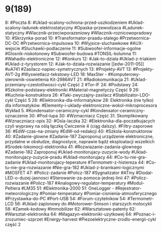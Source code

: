 
# 9(189)

8: #Poczta 
	8: #Uklad-scalony-ochrona-przed-uszkodzeniem #Uklad-scalony-ladunek-elektrostatyczny #Opaska-przewodzaca #Ladunek-statyczny #Wlacznik-przeciwporazeniowy #Wlacznik-roznicowopradowy 
10: #Skrzynka-porad 
	10: #Transformator-praadu-stalego #Przetwornica-DC-DC #Przetwornica-impulsowa 
	10: #Wyjsice-sluchawkowe #AUX-wejscie #Sluchawki-podlaczenie
	11: #Subwoofer-informacje-ogolne #Glosnik-niskotonowy #Subwoofer-budowa #TONSIL-kolumna
	11: #Wahadlo-elektroniczne
12: #Konkurs 
	12: #Jak-to-dziala #Uklad-z-triakiem #Uklad-z-tyrystorem
	12: #Jak-to-dziala-rozwiazanie [[edw-2011-05]] #uA741 #Zasilacz-napiec-symetrycznych
13: #Projekty-AVT 
	13: #Projekty-AVT-2g #Wyswietlacz-tekstowy-LED 
	18: MaxSter - #Komputerowy-sterownik-oswietlenia Kit-2986AVT
21: #Radiokomunikacja 
	21: #Uklad-przemiany-czestotliwosci-cykl Część 2 #Tor-IF 
24: #Podstawy 
	24: #Szkolne-podstawy-elektroniki #Material-magnetyczy Część 9
26: #Kuchnia-konstruktora 
	26: #Taki-zwyczajny-zasilacz #Stabilizator-LDO-cykl Część 5
28: #Elektronika-dla-informatykow 
	28: Elektronika (nie tylko) dla informatyków. #Elementy-i-uklady-elektroniczne-wokol-mikroprocesora Wykład 5. #Kondensator-ceramiczny-cykl #Kondensator-ceramiczny-oznaczenie
30: #Pod-lupa 
	30: #Wzmacniacz Część 31. Skomplikowany #Wznaczniacz-opis
32: #Osla-laczka 
	32: #Elektronika-dla-poczatkujacych czyli wyprawy na oślą łączkę Ćwiczenie 4 (ciąg dalszy). #Filtry-zaporowe 
36: #EdW-czas-na-zmiany #EdW-od-redakcji
40: #Szkola-konstruktorow 
	40: #Zadanie-glowne #Zadanie-187 Zaproponuj urządzenie elektroniczne, przydatne w obsłudze, diagnostyce, naprawie bądź eksploatacji wszelkich #Srodek-lokomocji-elektronika 
	41: #Rozwiazanie-zadania-glownego #Zadanie-182 Zaproponuj #Uklad-monitorujacy-zuzycie-wody #Uklad-monitorujacy-zuzycie-pradu #Uklad-monitorujacy 
	44: #Co-tu-nie-gra-zadanie #Uklad-monitorujacy-teperature #Termometr-z-histereza
	44: #Co-tu-nie-gra-rozwiazanie #Nie-gra-182 #Uklad-z-bramkami-logicznymi #MOSFET 
	47: #Policz-zadanie #Policz-187 #Sygnalizator #ATiny #Diodal-LED-o-duzej-jasnosci #Sterowanie-za-pomoca-jednej-linii
	47: #Policz-rozwiazanie #Policz-187 #Analogowy-regulator-temperatury #Modul-Peltiera #LM35 
 51: #Elektronika-2000 
	 51: OneLogger  - #Rejestrator-meteorologiczny #Pomiar-temperatury #Pomiar-cisnienia-atmosferycznego #Przystawka-do-PC #Port-USB
 54: #Forum-czytelnikow 
	 54: #Termometr-LCD
	 56: #Uklad-zaplonowy do #Motorower-Simson i starszych motocykli
	 58: #Zamek-kodowy #Immobilizer	
 62: #Warsztatowe-patenty 
	 62: #Warsztat-elektronika 
64: #Magazyn-elektroniki-uzytkowej 
	64: #Poznac-i-zrozumiec-szprzet #Energy-harvest #Piezoelektryczne-zrodlo-energii-cykl część 2
